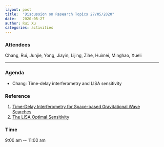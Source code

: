 ```yaml
---
layout: post
title:  "Discussion on Research Topics 27/05/2020"
date:   2020-05-27
author: Rui Xu
categories: activities
---
```



### Attendees


Chang, Rui, Junjie, Yong, Jiayin, Lijing, Zihe, Huimei, Minghao, Xueli

---

### Agenda

- Chang: Time-delay interferometry and LISA sensitivity


### Reference

1. [Time-Delay Interferometry for Space-based Gravitational Wave Searches](https://ui.adsabs.harvard.edu/abs/1999ApJ...527..814A/abstract)
2. [The LISA Optimal Sensitivity](https://arxiv.org/abs/gr-qc/0209039)


### Time

9:00 am -- 11:00 am
